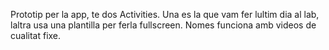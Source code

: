 Prototip per la app, te dos Activities.
Una es la que vam fer lultim dia al lab, laltra usa una plantilla per ferla fullscreen.
Nomes funciona amb videos de cualitat fixe.
